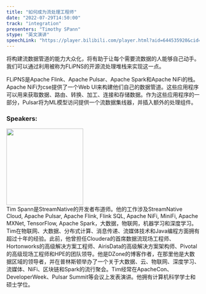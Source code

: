 ```yaml
---
title: "如何成为流处理工程师"
date: "2022-07-29T14:50:00"
track: "integration"
presenters: "Timothy SPann"
stype: "英文演讲"
speechLink: "https://player.bilibili.com/player.html?aid=644535920&cid=805459296&page=1"
---
```

将构建流数据管道的能力大众化，将有助于让每个需要流数据的人能够自己动手。我们可以通过利用被称为FLiPNS的开源流处理堆栈来实现这一点。

FLiPNS是Apache Flink、Apache Pulsar、Apache Spark和Apache NiFi的栈。Apache NiFi为cse提供了一个Web UI来构建他们自己的数据管道。这些应用程序可以用来获取数据、路由、转换、加工、连接和存储数据。作为这些应用程序的一部分，Pulsar将为ML模型访问提供一个流数据集线器，并插入额外的处理组件。
 ### Speakers: 
 <img src="images/speaker/1010.png" width="200" /><br>Tim Spann是StreamNative的开发者布道师。他的工作涉及StreamNative Cloud, Apache Pulsar, Apache Flink, Flink SQL, Apache NiFi, MiniFi, Apache MXNet, TensorFlow, Apache Spark，大数据，物联网，机器学习和深度学习。Tim在物联网、大数据、分布式计算、消息传递、流媒体技术和Java编程方面拥有超过十年的经验。此前，他曾担任Cloudera的首席数据流现场工程师、Hortonworks的高级解决方案工程师、AirisData的高级解决方案架构师、Pivotal的高级现场工程师和HPE的团队领导。他是DZone的博客作者，在那里他是大数据区域的领导者，并在普林斯顿举办了一个关于大数据、云、物联网、深度学习、流媒体、NiFi、区块链和Spark的流行聚会。Tim经常在ApacheCon、DeveloperWeek、Pulsar Summit等会议上发表演讲。他拥有计算机科学学士和硕士学位。

 